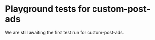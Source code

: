 # Playground tests for custom-post-ads
We are still awaiting the first test run for custom-post-ads.

